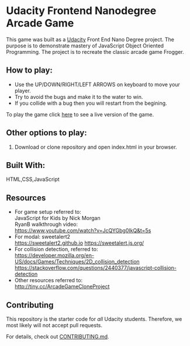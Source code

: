 # Udacity Frontend Nanodegree Arcade Game

This game was built as a [Udacity](https://www.udacity.com/course/front-end-web-developer-nanodegree--nd001) Front End Nano Degree project. The purpose is to demonstrate mastery of JavaScript Object Oriented
Programming.
The project is to recreate the classic arcade game Frogger. 

## How to play:

* Use the UP/DOWN/RIGHT/LEFT ARROWS on keyboard to move your player.
* Try to avoid the bugs and make it to the water to win. 
* If you collide with a bug then you will restart from the begining.  

To play the game click [here](https://lestec.github.io/ArcadeGameTake1/) to see a live version of the game.

## Other options to play:

1. Download or clone repository and open index.html in your browser.

## Built With:
HTML,CSS,JavaScript

## Resources
* For game setup referred to:\
JavaScript for Kids by Nick Morgan\
RyanB walkthrough video:\
https://www.youtube.com/watch?v=JcQYGbg0IkQ&t=5s
* For modal: sweetalert2\
https://sweetalert2.github.io
https://sweetalert.js.org/ 
* For collision detection, referred to:\
https://developer.mozilla.org/en-US/docs/Games/Techniques/2D_collision_detection \
https://stackoverflow.com/questions/2440377/javascript-collision-detection
* Other resources referred to:\
http://tiny.cc/ArcadeGameCloneProject

## Contributing

This repository is the starter code for _all_ Udacity students. Therefore, we most likely will not accept pull requests.

For details, check out [CONTRIBUTING.md](CONTRIBUTING.md).

